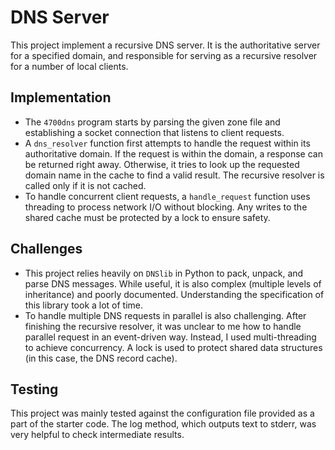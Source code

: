 # DNS Server

This project implement a recursive DNS server. It is the authoritative server for a specified domain, 
and responsible for serving as a recursive resolver for a number of local clients.

## Implementation

- The `4700dns` program starts by parsing the given zone file and establishing a socket connection that listens to client requests.
- A `dns_resolver` function first attempts to handle the request within its authoritative domain. If the request is
within the domain, a response can be returned right away. Otherwise, it tries to look up the requested domain name 
in the cache to find a valid result. The recursive resolver is called only if it is not cached.
- To handle concurrent client requests, a `handle_request` function uses threading to process network I/O without blocking.
Any writes to the shared cache must be protected by a lock to ensure safety.


## Challenges

- This project relies heavily on `DNSlib` in Python to pack, unpack, and parse DNS messages.
While useful, it is also complex (multiple levels of inheritance) and poorly documented. Understanding 
the specification of this library took a lot of time.
- To handle multiple DNS requests in parallel is also challenging. After finishing the recursive resolver,
it was unclear to me how to handle parallel request in an event-driven way. Instead, I used multi-threading to 
achieve concurrency. A lock is used to protect shared data structures (in this case, the DNS record cache).


## Testing
This project was mainly tested against the configuration file provided as a part of the starter code. 
The log method, which outputs text to stderr, was very helpful to check intermediate results.
